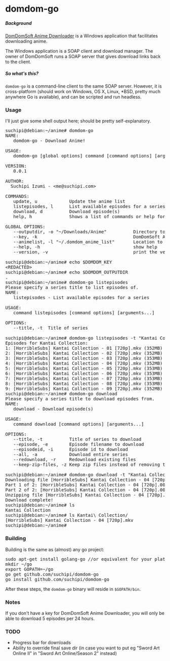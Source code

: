 # domdom-go
##### Background
[DomDomSoft Anime Downloader](http://domdomsoft.com/domdomsoft-anime-downloader-overview) is a Windows application that facilitates downloading anime.

The Windows application is a SOAP client and download manager. The owner of DomDomSoft runs a SOAP server that gives download links back to the client.

##### So what's this?
`domdom-go` is a command-line client to the same SOAP server. However, it is cross-platform (should work on Windows, OS X, Linux, *BSD, pretty much anywhere Go is available), and can be scripted and run headless.

### Usage

I'll just give some shell output here; should be pretty self-explanatory.

<pre>
suchipi@debian:~/anime# domdom-go 
NAME:
   domdom-go - Download Anime!

USAGE:
   domdom-go [global options] command [command options] [arguments...]

VERSION:
   0.0.1

AUTHOR:
  Suchipi Izumi - &lt;me@suchipi.com&gt;

COMMANDS:
   update, u            Update the anime list
   listepisodes, l      List available episodes for a series
   download, d          Download episode(s)
   help, h              Shows a list of commands or help for one command
   
GLOBAL OPTIONS:
   --outputdir, -o "~/Downloads/Anime"          Directory to save into. Directories for series names will be created within this directory. [$DOMDOM_OUTPUTDIR]
   --key, -k                                    DomDomSoft Anime Downloader key. Without a key, there is a limit of 5 episodes downloaded per 24 hours. [$DOMDOM_KEY]
   --animelist, -l "~/.domdom_anime_list"       Location to save/load anime list [$DOMDOM_ANIMELIST]
   --help, -h                                   show help
   --version, -v                                print the version
   
suchipi@debian:~/anime# echo $DOMDOM_KEY
&lt;REDACTED&gt;
suchipi@debian:~/anime# echo $DOMDOM_OUTPUTDIR
.
suchipi@debian:~/anime# domdom-go listepisodes
Please specify a series title to list episodes of.
NAME:
   listepisodes - List available episodes for a series

USAGE:
   command listepisodes [command options] [arguments...]

OPTIONS:
   --title, -t  Title of series
   
suchipi@debian:~/anime# domdom-go listepisodes -t "Kantai Collection"
Episodes for Kantai Collection:
1: [HorribleSubs] Kantai Collection - 01 [720p].mkv (352MB)
2: [HorribleSubs] Kantai Collection - 02 [720p].mkv (352MB)
3: [HorribleSubs] Kantai Collection - 03 [720p].mkv (353MB)
4: [HorribleSubs] Kantai Collection - 04 [720p].mkv (352MB)
5: [HorribleSubs] Kantai Collection - 05 [720p].mkv (353MB)
6: [HorribleSubs] Kantai Collection - 06 [720p].mkv (353MB)
7: [HorribleSubs] Kantai Collection - 07 [720p].mkv (353MB)
8: [HorribleSubs] Kantai Collection - 08 [720p].mkv (353MB)
9: [HorribleSubs] Kantai Collection - 09 [720p].mkv (352MB)
suchipi@debian:~/anime# domdom-go download
Please specify a series title to download episodes from.
NAME:
   download - Download episode(s)

USAGE:
   command download [command options] [arguments...]

OPTIONS:
   --title, -t          Title of series to download
   --episode, -e        Episode filename to download
   --episodeid, -i      Episode id to download
   --all, -a            Download entire series
   --redownload, -r     Redownload existing files
   --keep-zip-files, -z Keep zip files instead of removing them after extraction
   
suchipi@debian:~/anime# domdom-go download -t "Kantai Collection" -i 4
Downloading file [HorribleSubs] Kantai Collection - 04 [720p].mkv from series Kantai Collection...
Part 1 of 2: [HorribleSubs] Kantai Collection - 04 [720p].00000.zip.part (314MB)
Part 2 of 2: [HorribleSubs] Kantai Collection - 04 [720p].00001.zip.part (39MB)
Unzipping file [HorribleSubs] Kantai Collection - 04 [720p].mkv from 2 parts...
Download complete!
suchipi@debian:~/anime# ls
Kantai Collection
suchipi@debian:~/anime# ls Kantai\ Collection/
[HorribleSubs] Kantai Collection - 04 [720p].mkv
suchipi@debian:~/anime# 
</pre>

### Building

Building is the same as (almost) any go project:
<pre>
sudo apt-get install golang-go //or equivalent for your platform
mkdir ~/go
export GOPATH=~/go
go get github.com/suchipi/domdom-go
go install github.com/suchipi/domdom-go
</pre>
After these steps, the `domdom-go` binary will reside in `$GOPATH/bin`.

### Notes

If you don't have a key for DomDomSoft Anime Downloader, you will only be able to download 5 episodes per 24 hours.

### TODO

* Progress bar for downloads
* Ability to override final save dir (in case you want to put eg "Sword Art Online II" in "Sword Art Online/Season 2" instead)
